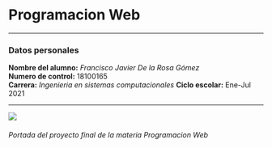 # Programacion Web
***
### Datos personales
**Nombre del alumno:** *Francisco Javier De la Rosa Gómez*  
**Numero de control:** 18100165    
**Carrera:** *Ingenieria en sistemas computacionales*
**Ciclo escolar:** Ene-Jul 2021
***
![](https://indexdesarrollo.com/wp-content/uploads/2017/11/aprender-programacion-web.jpg)
###### Portada del proyecto final de la materia Programacion Web
